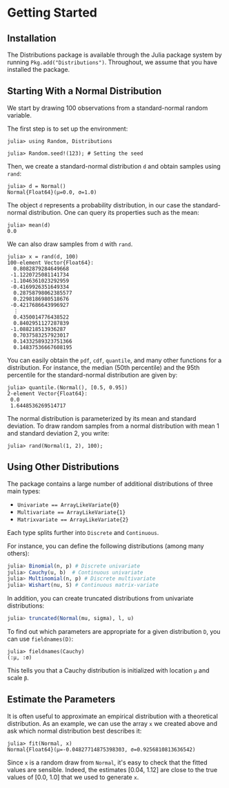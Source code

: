 # Getting Started

## Installation

The Distributions package is available through the Julia package system by running `Pkg.add("Distributions")`.
Throughout, we assume that you have installed the package.

## Starting With a Normal Distribution

We start by drawing 100 observations from a standard-normal random variable.

The first step is to set up the environment:

```jldoctest getting-started
julia> using Random, Distributions

julia> Random.seed!(123); # Setting the seed
```

Then, we create a standard-normal distribution `d` and obtain samples using `rand`:

```jldoctest getting-started
julia> d = Normal()
Normal{Float64}(μ=0.0, σ=1.0)
```

The object `d` represents a probability distribution, in our case the standard-normal distribution.
One can query its properties such as the mean:

```jldoctest getting-started
julia> mean(d)
0.0
```

We can also draw samples from `d` with `rand`.
```julia-repl
julia> x = rand(d, 100)
100-element Vector{Float64}:
  0.8082879284649668
 -1.1220725081141734
 -1.1046361023292959
 -0.4169926351649334
  0.28758798062385577
  0.2298186980518676
 -0.4217686643996927
  ⋮
  0.4350014776438522
  0.8402951127287839
 -1.088218513936287
  0.7037583257923017
  0.14332589323751366
  0.14837536667608195
```

You can easily obtain the `pdf`, `cdf`, `quantile`, and many other functions for a distribution. For instance, the median (50th percentile) and the 95th percentile for the standard-normal distribution are given by:

```jldoctest getting-started
julia> quantile.(Normal(), [0.5, 0.95])
2-element Vector{Float64}:
 0.0
 1.6448536269514717
```

The normal distribution is parameterized by its mean and standard deviation. To draw random samples from a normal distribution with mean 1 and standard deviation 2, you write:

```jldoctest getting-started
julia> rand(Normal(1, 2), 100);
```

## Using Other Distributions

The package contains a large number of additional distributions of three main types:

* `Univariate == ArrayLikeVariate{0}`
* `Multivariate == ArrayLikeVariate{1}`
* `Matrixvariate == ArrayLikeVariate{2}`

Each type splits further into `Discrete` and `Continuous`.

For instance, you can define the following distributions (among many others):

```julia
julia> Binomial(n, p) # Discrete univariate
julia> Cauchy(u, b)  # Continuous univariate
julia> Multinomial(n, p) # Discrete multivariate
julia> Wishart(nu, S) # Continuous matrix-variate
```

In addition, you can create truncated distributions from univariate distributions:

```julia
julia> truncated(Normal(mu, sigma), l, u)
```

To find out which parameters are appropriate for a given distribution `D`, you can use `fieldnames(D)`:

```jldoctest getting-started
julia> fieldnames(Cauchy)
(:μ, :σ)
```

This tells you that a Cauchy distribution is initialized with location `μ` and scale `β`.

## Estimate the Parameters

It is often useful to approximate an empirical distribution with a theoretical distribution. As an example, we can use the array `x` we created above and ask which normal distribution best describes it:

```julia-repl
julia> fit(Normal, x)
Normal{Float64}(μ=-0.04827714875398303, σ=0.9256810813636542)
```

Since `x` is a random draw from `Normal`, it's easy to check that the fitted values are sensible. Indeed, the estimates [0.04, 1.12] are close to the true values of [0.0, 1.0] that we used to generate `x`.
